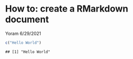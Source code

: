 How to: create a RMarkdown document
================
Yoram
6/29/2021

``` r
c("Hello World")
```

    ## [1] "Hello World"

